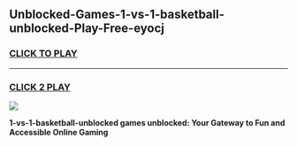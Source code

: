 
## Unblocked-Games-1-vs-1-basketball-unblocked-Play-Free-eyocj
<h3>
<a href="https://premium76.site?title=1-vs-1-basketball-unblocked&ref=23A">CLICK TO PLAY</a></h3>
<hr>

<h3>
<a href="https://premium76.site?title=1-vs-1-basketball-unblocked&ref=23A">CLICK 2 PLAY</a>
  
</h3>

<a href="https://premium76.site?title=1-vs-1-basketball-unblocked&ref=23A"><img src="https://clearcache.store/games.png"></a>


**1-vs-1-basketball-unblocked games unblocked: Your Gateway to Fun and Accessible Online Gaming**
